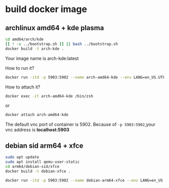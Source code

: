 # build docker image

## archlinux amd64 + kde plasma

```bash
cd amd64/arch/kde
[[ ! -s ../bootstrap.sh ]] || bash ../bootstrap.sh
docker build -t arch-kde .
```

Your image name is arch-kde:latest

How to run it?

```bash
docker run -itd -p 5903:5902 --name arch-amd64-kde --env LANG=en_US.UTF-8 arch-kde
```

How to attach it?

```bash
docker exec -it arch-amd64-kde /bin/zsh
```

or

```bash
docker attach arch-amd64-kde
```

The default vnc port of container is 5902.
Because of `-p 5903:5902`,your vnc address is **localhost:5903**

## debian sid arm64 + xfce

```bash
sudo apt update
sudo apt install qemu-user-static
cd arm64/debian-sid/xfce
docker build -t debian-xfce .
```

```bash
docker run -itd -p 5903:5902 --name debian-arm64-xfce --env LANG=en_US.UTF-8 debian-xfce
```
